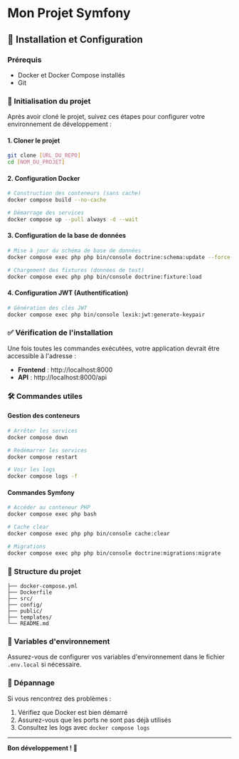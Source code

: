 # Mon Projet Symfony

## 🚀 Installation et Configuration

### Prérequis
- Docker et Docker Compose installés
- Git

### 🔧 Initialisation du projet

Après avoir cloné le projet, suivez ces étapes pour configurer votre environnement de développement :

#### 1. Cloner le projet
```bash
git clone [URL_DU_REPO]
cd [NOM_DU_PROJET]
```

#### 2. Configuration Docker
```bash
# Construction des conteneurs (sans cache)
docker compose build --no-cache

# Démarrage des services
docker compose up --pull always -d --wait
```

#### 3. Configuration de la base de données
```bash
# Mise à jour du schéma de base de données
docker compose exec php php bin/console doctrine:schema:update --force

# Chargement des fixtures (données de test)
docker compose exec php php bin/console doctrine:fixture:load
```

#### 4. Configuration JWT (Authentification)
```bash
# Génération des clés JWT
docker compose exec php bin/console lexik:jwt:generate-keypair
```

### ✅ Vérification de l'installation

Une fois toutes les commandes exécutées, votre application devrait être accessible à l'adresse :
- **Frontend** : http://localhost:8000
- **API** : http://localhost:8000/api

### 🛠️ Commandes utiles

#### Gestion des conteneurs
```bash
# Arrêter les services
docker compose down

# Redémarrer les services
docker compose restart

# Voir les logs
docker compose logs -f
```

#### Commandes Symfony
```bash
# Accéder au conteneur PHP
docker compose exec php bash

# Cache clear
docker compose exec php php bin/console cache:clear

# Migrations
docker compose exec php php bin/console doctrine:migrations:migrate
```

### 📁 Structure du projet
```
├── docker-compose.yml
├── Dockerfile
├── src/
├── config/
├── public/
├── templates/
└── README.md
```

### 🔑 Variables d'environnement

Assurez-vous de configurer vos variables d'environnement dans le fichier `.env.local` si nécessaire.

### 🐛 Dépannage

Si vous rencontrez des problèmes :
1. Vérifiez que Docker est bien démarré
2. Assurez-vous que les ports ne sont pas déjà utilisés
3. Consultez les logs avec `docker compose logs`

---

**Bon développement ! 🎉**
